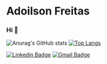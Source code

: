 #  Adoilson Freitas
### Hi 👋


  ![Anurag's GitHub stats](https://github-readme-stats.vercel.app/api?username=adoilson-freitas&show_icons=true&hide=contribs&theme=dark) 
  [![Top Langs](https://github-readme-stats.vercel.app/api/top-langs/?username=adoilson-freitas&layout=compact&theme=dark)](https://github.com/anuraghazra/github-readme-stats)


[![Linkedin Badge](https://img.shields.io/badge/-Adoilson%20Freitas-000030?style=flat-square&logo=Linkedin&logoColor=white&link=https://www.linkedin.com/in/adoilson-freitas-98b154172/)](https://www.linkedin.com/in/adoilson-freitas-98b154172/) [![Gmail Badge](https://img.shields.io/badge/-adoilsonbacelar@gmail.com-000030?style=flatsquare&logo=Gmail&logoColor=red&link=mailto:adoilsonbacelar@gmail.com)](mailto:adoilsonbacelar@gmail.com)

